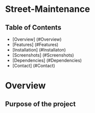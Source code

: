 # Street-Maintenance


## Table of Contents
- [Overview] (#Overview)
- [Features] (#Features)
- [Installation] (#Installaton)
- [Screenshots] (#Screenshots)
- [Dependencies] (#Dependencies)
- [Contact] (#Contact)


# Overview
## Purpose of the project
